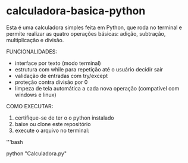 # calculadora-basica-python
Esta é uma calculadora simples feita em Python, que roda no terminal e permite realizar as quatro operações básicas: adição, subtração, multiplicação e divisão.

FUNCIONALIDADES:
- interface por texto (modo terminal)
- estrutura com while para repetição até o usuário decidir sair
- validação de entradas com try/except
- proteção contra divisão por 0
- limpeza de tela automática a cada nova operação (compatível com windows e linux)

COMO EXECUTAR:
1. certifique-se de ter o o python instalado
2. baixe ou clone este repositório
3. execute o arquivo no terminal:

'''bash

python "Calculadora.py"
